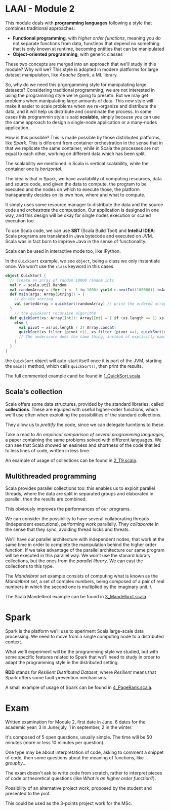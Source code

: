 # LAAI - Module 2

This module deals with **programming languages** following a style that combines traditional approaches: 

- **Functional programming**, with *higher order functions*, meaning you do not separate functions from data, functinos that depend no something that is only known at runtime, becoming entities that can be manipulated
- **Object-oriented programming**, with generic classes

These two concepts are merged into an approach that we'll study in this module? Why will we? This style is adopted in modern platforms for large dataset manipulation, like *Apache Spark*, a ML library.

So, why do we need this prgorgamming style for manipulating large datasets? Considering traditional programming, we are not interested in using the programming style we're going to presetn. But we may get problems when manipulating large amounts of data. This new style will make it easier to scale problems when we re-organize and distribute the data, and it will help us distribute and coordinate the process. In some cases this programmin style is said **scalable**, simply because you can use the same approach to design a single-node application or a many-nodes application.

How is this possible? This is made possible by those distributed platforms, like *Spark*. This is diferernt from container orchestration in the sense that in that we replicate the same container, while in Scala the processes are not equal to each other, working on different data which has been split.

The scalability we mentioned in Scala is vertical scalability, while the container one is *horizontal*.

The idea is that in Spark, we have availability of computing resources, data and source code, and given the data to compute, the program to be executed and the nodes on which to execute those, the platform transparently decides on its own how, where and what to compute. 

It simply uses some resource manager to distribute the data and the source code and *orchestrate* the computation. Our application is designed in one way, and this design will be okay for single nodes execution or scaled execution too.

To use Scala code, we can use **SBT** (Scala Build Tool) and **IntelliJ IDEA**: Scala programs are translated in Java bytecode and executed on JVM. Scala was in fact born to improve Java in the sense of functionality.

Scala can be used in interactive mode too, like IPython.

In the `QuickSort` example, we see `object`, being a class we only instantiate once. We won't use the `class` keyword in this cases.

```scala
object QuickSort {
  // create an array of random 10000 random ints
  val r = scala.util.Random
  val randomArray = (for (i <- 1 to 1000) yield r.nextInt(100000)).toArray
  def main(args: Array[String]) = {
    // do the sorting
    val sortedArray = quickSort(randomArray) // print the ordered array 				sortedArray.foreach(println)
  }
    // the quicksort recursive algorithm
  def quickSort(xs: Array[Int]): Array[Int] = { if (xs.length <= 1) xs
    else {
      val pivot = xs(xs.length / 2) Array.concat(
      quickSort(xs filter (pivot >)), xs filter (pivot ==), quickSort(xs filter (pivot <))) // Note that those after filter are ultra-minimal lambdas, = to (x) =>(pivot>x)
      // The underscore does the same thing, instead of explicitly naming x
    } 
  }
}
```

the `QuickSort` object will auto-start itself once it is part of the JVM, starting the `main()` method, which calls `quickSort()`, then print the results.

The full commented example cand be found in [1_QuickSort.scala](examples/1_QuickSort.scala).

## Scala's collection

Scala offers some data structures, provided by the standard libraries, called **collections**. These are equiped with useful higher-order functions, which we'll use often when exploiting the possibilities of the standard collections.

They allow us to *prettify* the code, since we can delegate fucntions to these.

Take a read to *An empirical comparison of several programming languages*, a paper containing the same problems solved with different languages. We can see that Scala showed an easiness and shortness of the code that led to less lines of code, written in less time.

An example of usage of collections can be found in [2_T9.scala](examples/2_T9.scala).

## Multithreaded programming

Scala provides parallel collections too: this enables us to exploit parallel threads, where the data are split in separated groups and elaborated in parallel, then the results are combined. 

This obviously improves the performances of our programs. 

We can consider the possibility to have several collaborating threads (independent executions), performing work parallelly. They *collaborate* in the sense that they sync, avoiding thread locks and threats.

We'll have our parallel architecture with independent nodes, that work at the same time in order to ocmplete the manipulation behind the higher order function. If we take advantage of the parallel architecture our same program will be executed in this parallel way. We won't use the stanard lubrary collections, but the ones from the *parallel library*. We can cast the collections to this type.

The *Mandelbrot set* example consists of computing what is known as the *Mandelbrot set*, a set of complex numbers, being composed of a pair of real numbers in which the second one is multiplied by the imaginary unit, $i$.

The Scala Mandelbrot example can be found in [3_Mandelbrot.scala](examples/3_Mandelbrot.scala).

# Spark

Spark is the platform we'll use to speriment Scala large-scale data processing. We need to move from a single computing node to a distributed context. 

What we'll experiment will be the programming style we studied, but with some specific features related to Spark that we'll need to study in order to adapt the programming style in the distributed setting.

**RDD** stands for *Resilient Distributed Dataset*, where *Resilient* means that Spark offers some fault-prevention mechanisms.

A small example of usage of Spark can be found in [4_PageRank.scala](examples/4_PageRank.scala).

# Exam

Written examination for Module 2, first date in June. 6 dates for the academic year: 3 in June/july, 1 in september, 2 in the winter.

It's composed of 5 open questions, usually simple. The time will be 50 minutes (more or less 10 minutes per question).

One type may be about interpretation of code, asking to comment a snippet of code, then some questions about the meaning of functions, like *groupby*...

The exam doesn't ask to write code from scratch, rather to interpret pieces of code or theoretical questions (like *What is an higher order function?*).

Possibility of an alternative project work, proposed by the student and presented to the prof. 

This could be used as the 3-points project work for the MSc. 





